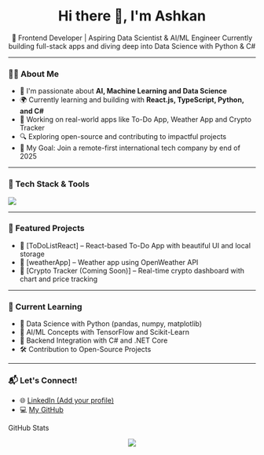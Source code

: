 <h1 align="center">Hi there 👋, I'm Ashkan</h1>
<p align="center">
  🚀 Frontend Developer | Aspiring Data Scientist & AI/ML Engineer  
  Currently building full-stack apps and diving deep into Data Science with Python & C#
</p>

---

### 👨‍💻 About Me

- 🧪 I'm passionate about **AI, Machine Learning and Data Science**
- 🌍 Currently learning and building with **React.js, TypeScript, Python, and C#**
- 🧱 Working on real-world apps like To-Do App, Weather App and Crypto Tracker
- 🔍 Exploring open-source and contributing to impactful projects
- 🎯 My Goal: Join a remote-first international tech company by end of 2025

---

### 🔧 Tech Stack & Tools

<p align="left">
  <img src="https://skillicons.dev/icons?i=js,ts,react,python,cs,html,css,tailwind,git,github,vscode,mysql,nodejs" />
</p>

---

### 📌 Featured Projects

- 🔗 [ToDoListReact] – React-based To-Do App with beautiful UI and local storage  
- 🔗 [weatherApp] – Weather app using OpenWeather API  
- 🔗 [Crypto Tracker (Coming Soon)] – Real-time crypto dashboard with chart and price tracking

---

### 🌱 Current Learning

- 🧠 Data Science with Python (pandas, numpy, matplotlib)
- 🤖 AI/ML Concepts with TensorFlow and Scikit-Learn
- 🧩 Backend Integration with C# and .NET Core
- 🛠️ Contribution to Open-Source Projects

---

### 📬 Let's Connect!

- 🌐 [LinkedIn (Add your profile)](https://www.linkedin.com/)
- 💻 [My GitHub](https://github.com/GhosTCoder20)


 GitHub Stats
<p align="center">
  <img src="https://github-readme-stats.vercel.app/api?username=GhosTCoder20&show_icons=true&theme=light" />
</p>
